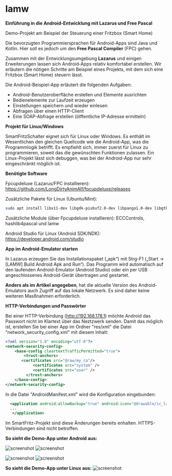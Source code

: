# lamw

**Einführung in die Android-Entwicklung mit Lazarus und Free Pascal**

Demo-Projekt am Beispiel der Steuerung einer Fritzbox (Smart Home)

Die bevorzugten Programmiersprachen für Android-Apps sind Java und Kotlin. Hier soll es jedoch um den **Free Pascal Compiler** (FPC) gehen.

Zusammen mit der Entwicklungsumgebung **Lazarus** und einigen Erweiterungen lassen sich Android-Apps relativ komfortabel erstellen. Wir erläutern die nötigen Schritte am Beispiel eines Projekts, mit dem sich eine Fritzbox (Smart Home) steuern lässt. 

Die Android-Beispiel-App erläutert die folgenden Aufgaben:

- Android-Benutzeroberfläche erstellen und Elemente ausrichten
- Bedienelemente zur Laufzeit erzeugen
- Einstellungen speichern und wieder einlesen
- Abfragen über einen HTTP-Client
- Eine SOAP-Abfrage erstellen (ölffentliche IP-Adresse ermitteln)

**Projekt für Linux/Windows**

SmartFritzSchalter eignet sich für Linux oder Windows. Es enthält im Wesentlichen den gleichen Quellcode wie die Android-App, was die Programmlogik betrifft. Es empfiehlt sich, immer zuerst für Linux zu programmieren, soweit das die gewünschten Funktionen zulassen. Ein Linux-Projekt lässt sich debuggen, was bei der Android-App nur sehr eingeschränkt möglich ist.

**Benötigte Software**

Fpcupdeluxe (Lazarus/FPC installieren): https://github.com/LongDirtyAnimAlf/fpcupdeluxe/releases

Zusätzliche Pakete für Linux (Ubuntu/Mint):
```bash
sudo apt install libx11-dev libgdk-pixbuf2.0-dev libpango1.0-dev libgtk2.0-dev subversion git freeglut3-dev
```

Zusätzliche Module (über Fpcupdeluxe installieren): ECCControls, hashlib4pascal und lamw

Android Studio für Linux (Android SDK/NDK): https://developer.android.com/studio

**App im Android-Emulator starten**

In Lazarus erzeugen Sie das Installationspaket („apk“) mit Strg-F1 („Start -> [LAMW] Build Android Apk and Run“). Das Programm wird automatisch auf den laufenden Android-Emulator (Android Studio) oder ein per USB angeschlossenes Android-Gerät übertragen und gestartet.

**Anders als im Artikel angegeben**, hat die aktuelle Version des Android-Emulators auch Zugriff auf das lokale Netzwerk.
Es sind daher keine weiteren Masßnahmen erforderlich.


**HTTP-Verbindungen und Passwörter**

Bei einer HTTP-Verbindung (http://192.168.178.1) möchte Android das Passwort nicht im Klartext über das Neztzwerk senden.
Damit das möglich ist, erstellen Sie bei einer App im Ordner "res/xml" die Datei "network_security_config.xml" mit diesem Inhalt:

```xml
<?xml version="1.0" encoding="utf-8"?>
<network-security-config>
    <base-config cleartextTrafficPermitted="true">
        <trust-anchors>
       <certificates src="@raw/my_ca"/>
            <certificates src="system" />
            <certificates src="user" />
         </trust-anchors>
    </base-config>
</network-security-config>
```

In die Datei "AndroidManifest.xml" wird die Konfiguration eingebunden:

```xml
  <application android:allowBackup="true" android:icon="@drawable/ic_launcher" android:label="@string/app_name" android:theme="@style/AppTheme" android:networkSecurityConfig="@xml/network_security_config">
  ...
   </application>
```
Im SmartFritz-Projekt sind diese Änderungen bereits enhalten. HTTPS-Verbindungen sind nicht betroffen.

**So sieht die Demo-App unter Android aus:**

![screenshot](images/MainScreen.jpg)
![screenshot](images/Settings.jpg)

![screenshot](images/Infos.jpg)
![screenshot](images/Messages.jpg)

**So sieht die Demo-App unter Linux aus:**
![screenshot](images/SmartFritzLinux.png)

